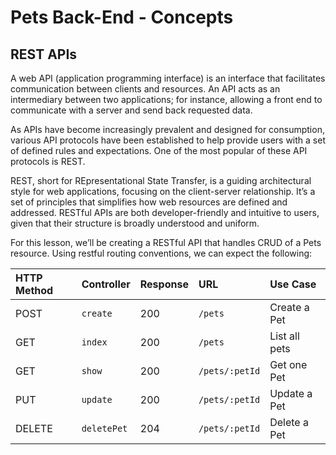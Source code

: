 # Pets Back-End - Concepts

## REST APIs
A web API (application programming interface) is an interface that facilitates communication between clients and resources. An API acts as an intermediary between two applications; for instance, allowing a front end to communicate with a server and send back requested data.

As APIs have become increasingly prevalent and designed for consumption, various API protocols have been established to help provide users with a set of defined rules and expectations. One of the most popular of these API protocols is REST.

REST, short for REpresentational State Transfer, is a guiding architectural style for web applications, focusing on the client-server relationship. It’s a set of principles that simplifies how web resources are defined and addressed. RESTful APIs are both developer-friendly and intuitive to users, given that their structure is broadly understood and uniform.

For this lesson, we’ll be creating a RESTful API that handles CRUD of a Pets resource. Using restful routing conventions, we can expect the following:

| HTTP Method | Controller | Response | URL | Use Case |
| :---------- | :--------- | :------- | :-- | :------- |
| POST | `create` | 200 | `/pets` | Create a Pet |
| GET | `index` | 200 | `/pets` | List all pets |
| GET | `show` | 200 | `/pets/:petId` | Get one Pet |
| PUT | `update` | 200 | `/pets/:petId` | Update a Pet |
| DELETE | `deletePet` | 204 | `/pets/:petId` | Delete a Pet |

